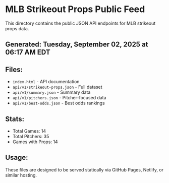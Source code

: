 # MLB Strikeout Props Public Feed

This directory contains the public JSON API endpoints for MLB strikeout props data.

## Generated: Tuesday, September 02, 2025 at 06:17 AM EDT

## Files:
- `index.html` - API documentation
- `api/v1/strikeout-props.json` - Full dataset
- `api/v1/summary.json` - Summary data
- `api/v1/pitchers.json` - Pitcher-focused data  
- `api/v1/best-odds.json` - Best odds rankings

## Stats:
- Total Games: 14
- Total Pitchers: 35
- Games with Props: 14

## Usage:
These files are designed to be served statically via GitHub Pages, Netlify, or similar hosting.

